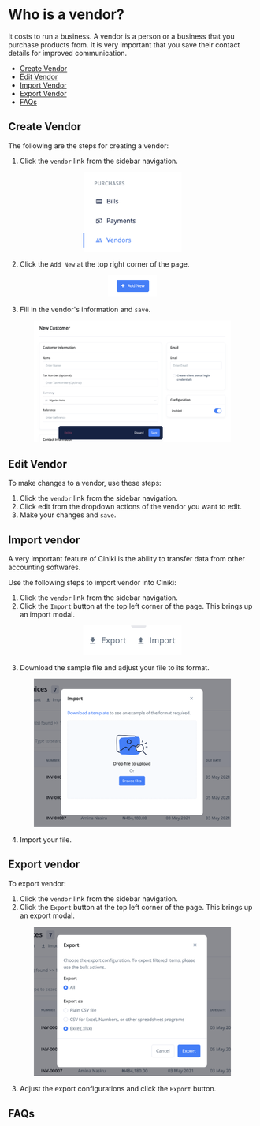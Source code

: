 # Who is a vendor?

It costs to run a business. A vendor is a person or a business that you purchase products from. It is very important that you save their contact details for improved communication.

- [Create Vendor](#create-vendor)
- [Edit Vendor](#edit-vendor)
- [Import Vendor](#import-vendor)
- [Export Vendor](#export-vendor)
- [FAQs](#faqs)

## Create Vendor <a id="#create-vendor"></a>

The following are the steps for creating a vendor:

1. Click the `vendor` link from the sidebar navigation.

<div align='center'>
<img width='200' src='media/vendor_link.png'>
</div>

2. Click the `Add New` at the top right corner of the page.

<div align='center'>
<img width='100' src='../../../media/add_new.png'>
</div>

3. Fill in the vendor's information and `save`.

<div align='center'>
<img width='400' src='media/customer_details.png'>
</div>

## Edit Vendor <a id="#edit-vendor"></a>

To make changes to a vendor, use these steps:

1. Click the `vendor` link from the sidebar navigation.
2. Click edit from the dropdown actions of the vendor you want to edit.
3. Make your changes and `save`.

## Import vendor <a id="#import-vendor"></a>

A very important feature of Ciniki is the ability to transfer data from other accounting softwares.

Use the following steps to import vendor into Ciniki:

1. Click the `vendor` link from the sidebar navigation.
2. Click the `Import` button at the top left corner of the page. This brings up an import modal.

<div align='center'>
<img width='200' src='../../../media/import_export.png'>
</div>

3. Download the sample file and adjust your file to its format.

<div align='center'>
<img width='400' src='../../../media/import_modal.png'>
</div>

4. Import your file.

## Export vendor <a id="#export-vendor"></a>

To export vendor:

1. Click the `vendor` link from the sidebar navigation.
2. Click the `Export` button at the top left corner of the page. This brings up an export modal.

<div align='center'>
<img width='400' src='../../../media/export_modal.png'>
</div>

3. Adjust the export configurations and click the `Export` button.

## FAQs <a id="#faqs"></a>
